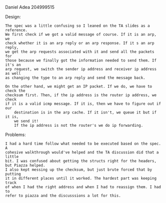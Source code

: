 Daniel Adea 204999515

Design:

    The spec was a little confusing so I leaned on the TA slides as a reference.
    We first check if we got a valid message of course. If it is an arp, we
    check whether it is an arp reply or an arp response. If it s an arp reply,
    we get the arp requests associated with it and send all the packets for
    those because we finally got the information needed to send them. If it's an
    arp request, we switch the sender ip address and receiver ip address as well
    as changing the type to an arp reply and send the message back.

    On the other hand, we might get an IP packet. If we do, we have to check the
    checksum first. Then, if the ip address is the router ip address, we check
    if it is a valid icmp message. If it is, then we have to figure out if our
        destination is in the arp cache. If it isn't, we queue it but if it is,
        we send it!
        If the ip address is not the router's we do ip forwarding.

Problems:

    I had a hard time follow what needed to be executed based on the spec. A
    cohesive walkthrough would've helped and the TA discussion did that a little
    bit. I was confused about getting the structs right for the headers, but Piazza helped. 
    I also kept messing up the checksum, but just brute forced that by putting
    it in different places until it worked. The hardest part was keeping track
    of when I had the right address and when I had to reassign them. I had to
    refer to piazza and the discusssions a lot for this.
